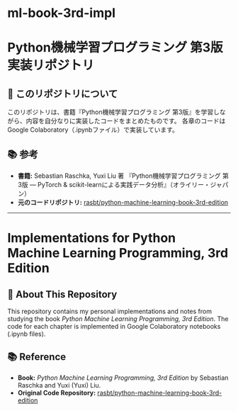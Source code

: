 # ml-book-3rd-impl
# Python機械学習プログラミング 第3版 実装リポジトリ

## 📖 このリポジトリについて

このリポジトリは、書籍『Python機械学習プログラミング 第3版』を学習しながら、内容を自分なりに実装したコードをまとめたものです。
各章のコードはGoogle Colaboratory（.ipynbファイル）で実装しています。

## 📚 参考

-   **書籍:** Sebastian Raschka, Yuxi Liu 著 『Python機械学習プログラミング 第3版 ― PyTorch & scikit-learnによる実践データ分析』（オライリー・ジャパン）
-   **元のコードリポジトリ:** [rasbt/python-machine-learning-book-3rd-edition](https://github.com/rasbt/python-machine-learning-book-3rd-edition)

---

# Implementations for Python Machine Learning Programming, 3rd Edition

## 📖 About This Repository

This repository contains my personal implementations and notes from studying the book *Python Machine Learning Programming, 3rd Edition*.
The code for each chapter is implemented in Google Colaboratory notebooks (.ipynb files).

## 📚 Reference

-   **Book:** *Python Machine Learning Programming, 3rd Edition* by Sebastian Raschka and Yuxi (Yuxi) Liu.
-   **Original Code Repository:** [rasbt/python-machine-learning-book-3rd-edition](https://github.com/rasbt/python-machine-learning-book-3rd-edition)
